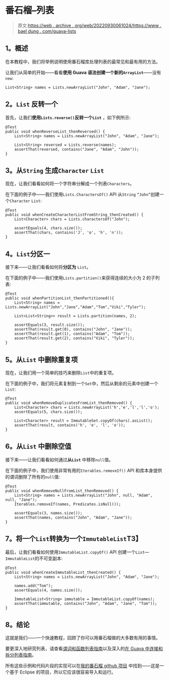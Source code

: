 # 番石榴–列表

> 原文:[https://web . archive . org/web/20220930061024/https://www . bael dung . com/guava-lists](https://web.archive.org/web/20220930061024/https://www.baeldung.com/guava-lists)

## **1。概述**

在本教程中，我们将举例说明使用番石榴库处理列表的最常见和最有用的方法。

让我们从简单的开始——看看**使用 Guava 语法创建一个新的`ArrayList`**——没有`new`:

```
List<String> names = Lists.newArrayList("John", "Adam", "Jane");
```

## **2。`List` 反转一个**

首先，让我们**使用`Lists.reverse()`反转一个`List`** ，如下例所示:

```
@Test
public void whenReverseList_thenReversed() {
    List<String> names = Lists.newArrayList("John", "Adam", "Jane");

    List<String> reversed = Lists.reverse(names);
    assertThat(reversed, contains("Jane", "Adam", "John"));
}
```

## **3。从`String`** 生成`Character` `List`

现在，让我们看看如何将一个字符串分解成一个列表`Characters`。

在下面的例子中——我们使用`Lists.CharactersOf()` API 从`String` `“John”`创建一个`Character` `List`:

```
@Test
public void whenCreateCharacterListFromString_thenCreated() {
    List<Character> chars = Lists.charactersOf("John");

    assertEquals(4, chars.size());
    assertThat(chars, contains('J', 'o', 'h', 'n'));
}
```

## **4。`List`分区一**

接下来——让我们看看如何将**分区为** `List`。

在下面的例子中——我们使用`Lists.partition()`来获得连续的大小为 2 的子列表:

```
@Test
public void whenPartitionList_thenPartitioned(){
    List<String> names = Lists.newArrayList("John","Jane","Adam","Tom","Viki","Tyler");

    List<List<String>> result = Lists.partition(names, 2);

    assertEquals(3, result.size());
    assertThat(result.get(0), contains("John", "Jane"));
    assertThat(result.get(1), contains("Adam", "Tom"));
    assertThat(result.get(2), contains("Viki", "Tyler"));
}
```

## **5。从`List`** 中删除重复项

现在，让我们用一个简单的技巧来删除`List`中的重复项。

在下面的例子中，我们将元素复制到一个`Set`中，然后从剩余的元素中创建一个`List`:

```
@Test
public void whenRemoveDuplicatesFromList_thenRemoved() {
    List<Character> chars = Lists.newArrayList('h','e','l','l','o');
    assertEquals(5, chars.size());

    List<Character> result = ImmutableSet.copyOf(chars).asList();
    assertThat(result, contains('h', 'e', 'l', 'o'));
}
```

## **6。从`List`** 中删除空值

接下来——让我们看看如何通过**从`List`** 中移除`null`值。

在下面的例子中，我们使用非常有用的`Iterables.removeIf()` API 和库本身提供的谓词删除了所有的`null`值:

```
@Test
public void whenRemoveNullFromList_thenRemoved() {
    List<String> names = Lists.newArrayList("John", null, "Adam", null, "Jane");
    Iterables.removeIf(names, Predicates.isNull());

    assertEquals(3, names.size());
    assertThat(names, contains("John", "Adam", "Jane"));
}
```

## **7。将一个`List`转换为一个`ImmutableList`T3】**

最后，让我们看看如何使用`ImmutableList.copyOf()` API 创建一个`List`—`ImmutableList`的不可变副本:

```
@Test
public void whenCreateImmutableList_thenCreated() {
    List<String> names = Lists.newArrayList("John", "Adam", "Jane");

    names.add("Tom");
    assertEquals(4, names.size());

    ImmutableList<String> immutable = ImmutableList.copyOf(names);
    assertThat(immutable, contains("John", "Adam", "Jane", "Tom"));
}
```

## **8。结论**

这就是我们——一个快速教程，回顾了你可以用番石榴做的大多数有用的事情。

要更深入地研究列表，请查看[谓词和函数列表指南](/web/20220812064513/https://www.baeldung.com/guava-filter-and-transform-a-collection "Filtering and Transforming Collections in Guava")以及深入的[在 Guava 中连接和拆分列表指南](/web/20220812064513/https://www.baeldung.com/guava-joiner-and-splitter-tutorial "Guava – Join and Split Collections")。

所有这些示例和代码片段的实现可以在[我的番石榴 github 项目](https://web.archive.org/web/20220812064513/https://github.com/eugenp/tutorials/tree/master/guava-modules/guava-collections-list "The Github Project with the impl of all examples using Guava Collections") 中找到——这是一个基于 Eclipse 的项目，所以它应该很容易导入和运行。
